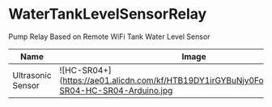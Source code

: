 # WaterTankLevelSensorRelay
Pump Relay Based on Remote WiFi Tank Water Level Sensor

|Name|Image|Link|Cost|
|----|-----|------|------|
|Ultrasonic Sensor<br>  | ![HC-SR04+](https://ae01.alicdn.com/kf/HTB19DY1irGYBuNjy0Foq6AiBFXaM/HC-SR04-HC-SR04-Arduino.jpg | width=100) |[Link](https://ru.aliexpress.com/item/32860776120.html)






